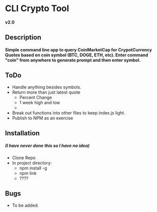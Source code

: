 # CLI Crypto Tool

#### v2.0

## Description

#### Simple command line app to query CoinMarketCap for CrypotCurrency Quotes based on coin symbol (BTC, DOGE, ETH, etc). Enter command "coin" from anywhere to generate prompt and then enter symbol.

## ToDo

- Handle anything besides symbols.
- Return more than just latest quote
  - Percent Change
  - 1 week high and low
  -
- Break out functions into other files to keep index.js light.
- Publish to NPM as an exercise

## Installation

##### (I have never done this so I have no idea)

- Clone Repo
- In project directory:
  - npm install -g
  - npm link
  - ????

## Bugs

- To be added.
